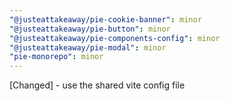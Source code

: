 ```yaml
---
"@justeattakeaway/pie-cookie-banner": minor
"@justeattakeaway/pie-button": minor
"@justeattakeaway/pie-components-config": minor
"@justeattakeaway/pie-modal": minor
"pie-monorepo": minor
---
```


[Changed] - use the shared vite config file
